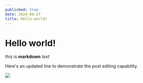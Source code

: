 ```yaml
---
published: true
date: 2024-04-27
title: Hello world!
---
```

# Hello world!

this is **markdown** _text_

Here's an updated line to demonstrate the post editing capability.

![](/media/crop.png)